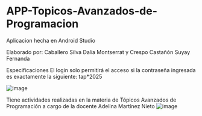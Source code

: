 # APP-Topicos-Avanzados-de-Programacion
Aplicacion hecha en Android Studio

Elaborado por:
Caballero Silva Dalia Montserrat y Crespo Castañón Suyay Fernanda


Especificaciones 
El login solo permitirá el acceso si la contraseña ingresada es exactamente la siguiente: tap*2025

![image](https://github.com/user-attachments/assets/c7aed481-5806-4235-b97f-6faa8555f8e0)


Tiene actividades realizadas en la materia de Tópicos Avanzados de Programación a cargo de la docente Adelina Martínez Nieto
![image](https://github.com/user-attachments/assets/7ca8d6cc-208f-4360-b163-6b0edd14efc4)


